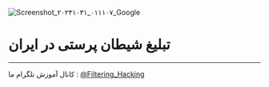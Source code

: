 ![Screenshot_۲۰۲۴۱۰۳۱_۰۱۱۱۰۷_Google](https://github.com/user-attachments/assets/17623daa-2497-4dbd-845c-ef2eb22387fd)
# تبلیغ شیطان پرستی در ایران
--------------------
کانال آموزش تلگرام ما :
[@Filtering_Hacking](https://t.me/Filtering_Hacking)
